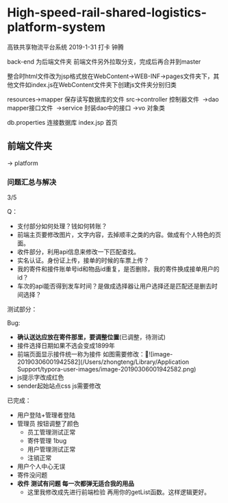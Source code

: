 # High-speed-rail-shared-logistics-platform-system
高铁共享物流平台系统
2019-1-31 打卡 钟腾

back-end 为后端文件夹 前端文件另外拉取分支，完成后再合并到master

整合时html文件改为jsp格式放在WebContent->WEB-INF->pages文件夹下，其他文件如index.js在WebContent文件夹下创建js文件夹分别归类

resources->mapper 保存读写数据库的文件
src->controller 控制器文件
​     ->dao mapper接口文件
​     ->service 封装dao中的接口
​     ->vo 对象类

db.properties 连接数据库
index.jsp 首页

## 前端文件夹

-> platform



### 问题汇总与解决

3/5

Q：

+ 支付部分如何处理？钱如何转账？
+ 前端主页要修改图片，文字内容，去掉顺丰之类的内容。做成有个人特色的页面。
+ 收件部分，利用api信息来修改一下匹配查找。
+ 实名认证。身份证上传，接单的时候的车票上传？
+ 我的寄件和接件账单号id和物品id重复，是否删除，我的寄件换成接单用户的id？
+ 车次的api能否得到发车时间？是做成选择器让用户选择还是匹配还是删去时间选择？



测试部分：

Bug:

+ **确认送达应放在寄件那里，要调整位置**(已调整，待测试)
+ 接件选择日期如果不选会变成1899年
+ 前端页面显示接件统一称为接件 如图需要修改：![image-20190306001942582](/Users/zhongteng/Library/Application Support/typora-user-images/image-20190306001942582.png)
+ js提示字改成红色
+ sender起始站点css js需要修改



已完成：

+ 用户登陆+管理者登陆
+ 管理员 按钮调整了颜色
  + 员工管理测试正常
  + 寄件管理 1bug
  + 用户管理测试正常
  + 注销正常
+ 用户个人中心无误
+ 寄件没问题
+ **收件 测试有问题 每一次都弹无适合我的用品**
  + 这里我修改成先进行前端检验 再用你的getList函数。这样逻辑更好。
